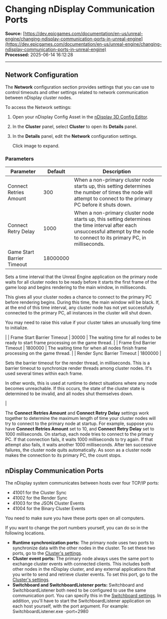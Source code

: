 # Changing nDisplay Communication Ports

**Source:** [https://dev.epicgames.com/documentation/en-us/unreal-engine/changing-ndisplay-communication-ports-in-unreal-engine](https://dev.epicgames.com/documentation/en-us/unreal-engine/changing-ndisplay-communication-ports-in-unreal-engine)  
**Processed:** 2025-06-14 16:12:28

---

## Network Configuration

The **Network** configuration section provides settings that you can use to control timeouts and other settings related to network communication between nDisplay cluster nodes.

To access the Network settings:

1.  Open your nDisplay Config Asset in the [nDisplay 3D Config Editor](/documentation/en-us/unreal-engine/ndisplay-3d-config-editor-in-unreal-engine).
2.  In the **Cluster** panel, select **Cluster** to open its **Details** panel.
3.  In the **Details** panel, edit the **Network** configuration settings.
    
    Click image to expand.
    

### Parameters

| Parameter | Default | Description |
| --- | --- | --- |
| Connect Retries Amount | 300 | When a non-primary cluster node starts up, this setting determines the number of times the node will attempt to connect to the primary PC before it shuts down. |
| Connect Retry Delay | 1000 | When a non-primary cluster node starts up, this setting determines the time interval after each unsuccessful attempt by the node to connect to its primary PC, in milliseconds. |
| Game Start Barrier Timeout | 18000000 | 
Sets a time interval that the Unreal Engine application on the primary node waits for all cluster nodes to be ready before it starts the first frame of the game loop and begins rendering to the main window, in milliseconds.

This gives all your cluster nodes a chance to connect to the primary PC before rendering begins. During this time, the main window will be black. If, at the end of this time interval, any cluster node has not yet successfully connected to the primary PC, all instances in the cluster will shut down.

You may need to raise this value if your cluster takes an unusually long time to initialize.



 |
| Frame Start Barrier Timeout | 30000 | The waiting time for all nodes to be ready to start frame processing on the game thread. |
| Frame End Barrier Timeout | 1800000 | The waiting time for when all nodes finish frame processing on the game thread. |
| Render Sync Barrier Timeout | 1800000 | 

Sets the barrier timeout for the render thread, in milliseconds. This is a barrier timeout to synchronize render threads among cluster nodes. It's used several times within each frame.

In other words, this is used at runtime to detect situations where any node becomes unreachable. If this occurs, the state of the cluster state is determined to be invalid, and all nodes shut themselves down.



 |

The **Connect Retries Amount** and **Connect Retry Delay** settings work together to determine the maximum length of time your cluster nodes will try to connect to the primary node at startup. For example, suppose you have **Connect Retries Amount** set to 10, and **Connect Retry Delay** set to 1000 milliseconds. On startup, each node tries to connect to the primary PC. If that connection fails, it waits 1000 milliseconds to try again. If that attempt also fails, it waits another 1000 milliseconds. After ten successive failures, the cluster node quits automatically. As soon as a cluster node makes the connection to its primary PC, the count stops.

## nDisplay Communication Ports

The nDisplay system communicates between hosts over four TCP/IP ports:

-   41001 for the Cluster Sync
-   41002 for the Render Sync
-   41003 for the JSON Cluster Events
-   41004 for the Binary Cluster Events

You need to make sure you have these ports open on all computers.

If you want to change the port numbers yourself, you can do so in the following locations.

-   **Runtime synchronization ports:** The primary node uses two ports to synchronize data with the other nodes in the cluster. To set these two ports, go to the [Cluster's settings](/documentation/en-us/unreal-engine/ndisplay-3d-config-editor-in-unreal-engine#cluster).
-   **Cluster event ports:** The primary node always uses the same port to exchange cluster events with connected clients. This includes both other nodes in the nDisplay cluster, and any external applications that you write to send and retrieve cluster events. To set this port, go to the [Cluster's settings](/documentation/en-us/unreal-engine/ndisplay-3d-config-editor-in-unreal-engine#cluster).
-   **Switchboard and SwitchboardListener ports:** Switchboard and SwitchboardListener both need to be configured to use the same communication port. You can specify this in the [Switchboard settings](/documentation/en-us/unreal-engine/switchboard-settings-reference-for-unreal-engine). In addition, you'll have to start the SwitchboardListener application on each host yourself, with the port argument. For example: SwitchboardListener.exe -port=2980